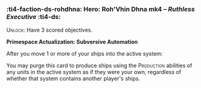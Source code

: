### :ti4-faction-ds-rohdhna: **Hero**: Roh'Vhin Dhna mk4 – _Ruthless Executive_ :ti4-ds:
<span style="font-variant:small-caps;">Unlock</span>: Have 3 scored objectives.

**Primespace Actualization: Subversive Automation**

After you move 1 or more of your ships into the active system:

You may purge this card to produce ships using the <span style="font-variant:small-caps;">Production</span> abilities of any units in the active system as if they were your own, regardless of whether that system contains another player's ships.
